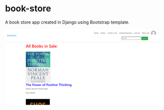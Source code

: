 # book-store
A book store app created in Django using Bootstrap template.

<img src= "media/book_store.png">
